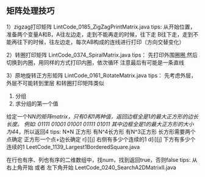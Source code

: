 ## 矩阵处理技巧

1）zigzag打印矩阵 
LintCode_0185_ZigZagPrintMatrix.java
tips:
从开始位置，准备两个变量A和B，A往左边走，走到不能再走的时候，往下走
B往下走，走到不能再往下的时候，往左边走，每次AB构成的连线进行打印（方向交替变化）

2）转圈打印矩阵
LintCode_0374_SpiralMatrix.java
tips：
先打印外围圈圈,然后切换到内圈，用同样的方式打印内圈，依次循环
注意最后有可能是一条直线


3）原地旋转正方形矩阵
LintCode_0161_RotateMatrix.java
tips：
先考虑外层，外层不可能转到里层
和转圈打印矩阵类似
1. 分组
2. 求分组的第一个值


给定一个N*N的矩阵matrix，只有0和1两种值，返回边框全是1的最大正方形的边长长度。
例如:
01111
01001
01001
01111
01011 
其中边框全是1的最大正方形的大小为4*4，所以返回4
tips:
N*N 正方形 有N^4长方形 有N^3正方形
长方形需要两个点确定
正方形一个点+边长确定
r[i][j] 右侧有多少个连续的1
d[i][j] 下方有多少个连续的1
LeetCode_1139_Largest1BorderedSquare.java


在行也有序、列也有序的二维数组中，找num，找到返回true，否则false
tips: 
从右上角开始 或者 左下角开始
LeetCode_0240_SearchA2DMatrixII.java